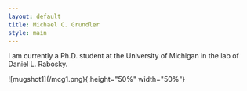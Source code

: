 ```yaml
---
layout: default
title: Michael C. Grundler
style: main
---
```

<div class="blurb">
    <p>I am currently a Ph.D. student at the University of Michigan in the lab of Daniel L. Rabosky.</p>
    ![mugshot1](/mcg1.png){:height="50%" width="50%"}
</div>
